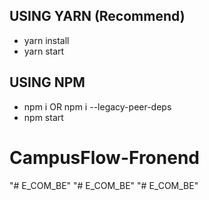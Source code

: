 ## USING YARN (Recommend)

- yarn install
- yarn start

## USING NPM

- npm i OR npm i --legacy-peer-deps
- npm start
# CampusFlow-Fronend
"# E_COM_BE" 
"# E_COM_BE" 
"# E_COM_BE" 
